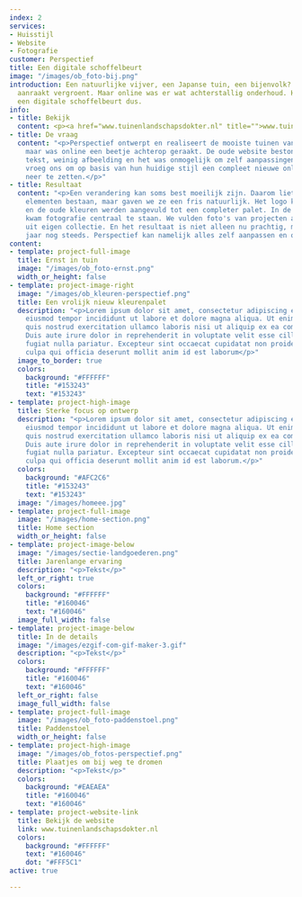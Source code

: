 ```yaml
---
index: 2
services:
- Huisstijl
- Website
- Fotografie
customer: Perspectief
title: Een digitale schoffelbeurt
image: "/images/ob_foto-bij.png"
introduction: Een natuurlijke vijver, een Japanse tuin, een bijenvolk? Alles wat perspectief
  aanraakt vergroent. Maar online was er wat achterstallig onderhoud. Hoog tijd voor
  een digitale schoffelbeurt dus.
info:
- title: Bekijk
  content: <p><a href="www.tuinenlandschapsdokter.nl" title="">www.tuinenlandschapsdokter.nl</a></p>
- title: De vraag
  content: "<p>Perspectief ontwerpt en realiseert de mooiste tuinen van Diepenveen,
    maar was online een beetje achterop geraakt. De oude website bestond uit veel
    tekst, weinig afbeelding en het was onmogelijk om zelf aanpassingen te doen. Perspectief
    vroeg ons om op basis van hun huidige stijl een compleet nieuwe online ervaring
    neer te zetten.</p>"
- title: Resultaat
  content: "<p>Een verandering kan soms best moeilijk zijn. Daarom lieten we oude
    elementen bestaan, maar gaven we ze een fris natuurlijk. Het logo kreeg een update
    en de oude kleuren werden aangevuld tot een completer palet. In de nieuwe website
    kwam fotografie centraal te staan. We vulden foto's van projecten aan met natuurfotografie
    uit eigen collectie. En het resultaat is niet alleen nu prachtig, maar over 5
    jaar nog steeds. Perspectief kan namelijk alles zelf aanpassen en onderhouden.</p>"
content:
- template: project-full-image
  title: Ernst in tuin
  image: "/images/ob_foto-ernst.png"
  width_or_height: false
- template: project-image-right
  image: "/images/ob_kleuren-perspectief.png"
  title: Een vrolijk nieuw kleurenpalet
  description: "<p>Lorem ipsum dolor sit amet, consectetur adipiscing elit, sed do
    eiusmod tempor incididunt ut labore et dolore magna aliqua. Ut enim ad minim veniam,
    quis nostrud exercitation ullamco laboris nisi ut aliquip ex ea commodo consequat.
    Duis aute irure dolor in reprehenderit in voluptate velit esse cillum dolore eu
    fugiat nulla pariatur. Excepteur sint occaecat cupidatat non proident, sunt in
    culpa qui officia deserunt mollit anim id est laborum</p>"
  image_to_border: true
  colors:
    background: "#FFFFFF"
    title: "#153243"
    text: "#153243"
- template: project-high-image
  title: Sterke focus op ontwerp
  description: "<p>Lorem ipsum dolor sit amet, consectetur adipiscing elit, sed do
    eiusmod tempor incididunt ut labore et dolore magna aliqua. Ut enim ad minim veniam,
    quis nostrud exercitation ullamco laboris nisi ut aliquip ex ea commodo consequat.
    Duis aute irure dolor in reprehenderit in voluptate velit esse cillum dolore eu
    fugiat nulla pariatur. Excepteur sint occaecat cupidatat non proident, sunt in
    culpa qui officia deserunt mollit anim id est laborum.</p>"
  colors:
    background: "#AFC2C6"
    title: "#153243"
    text: "#153243"
  image: "/images/homeee.jpg"
- template: project-full-image
  image: "/images/home-section.png"
  title: Home section
  width_or_height: false
- template: project-image-below
  image: "/images/sectie-landgoederen.png"
  title: Jarenlange ervaring
  description: "<p>Tekst</p>"
  left_or_right: true
  colors:
    background: "#FFFFFF"
    title: "#160046"
    text: "#160046"
  image_full_width: false
- template: project-image-below
  title: In de details
  image: "/images/ezgif-com-gif-maker-3.gif"
  description: "<p>Tekst</p>"
  colors:
    background: "#FFFFFF"
    title: "#160046"
    text: "#160046"
  left_or_right: false
  image_full_width: false
- template: project-full-image
  image: "/images/ob_foto-paddenstoel.png"
  title: Paddenstoel
  width_or_height: false
- template: project-high-image
  image: "/images/ob_fotos-perspectief.png"
  title: Plaatjes om bij weg te dromen
  description: "<p>Tekst</p>"
  colors:
    background: "#EAEAEA"
    title: "#160046"
    text: "#160046"
- template: project-website-link
  title: Bekijk de website
  link: www.tuinenlandschapsdokter.nl
  colors:
    background: "#FFFFFF"
    text: "#160046"
    dot: "#FFF5C1"
active: true

---
```

